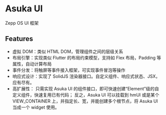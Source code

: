 # Asuka UI
Zepp OS UI 框架
## Features
- 虚拟 DOM：类似 HTML DOM，管理组件之间的层级关系
- 布局引擎：实现类似 Flutter 的布局约束模型，支持如 Flex 布局，Padding 等属性，自动计算布局
- 事件分发：将触屏等事件接入框架，可实现事件冒泡等操作
- 响应式设计：实现了 SolidJS 渲染器接口。自定义组件、响应式状态、JSX，应有尽有。
- 高扩展性：
  只需实现 Asuka UI 的组件接口，即可快速创建“Element”级的自定义组件，快速复用已有代码；
  反之，Asuka UI 可以挂载到 hmUI 或是某个 VIEW_CONTAINER 上，并指定长、宽，并能创建多个根节点，将 Asuka UI 当成一个 widget 使用。
